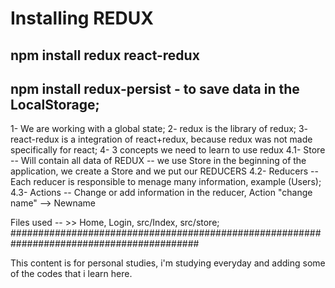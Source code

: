 # Installing REDUX
## npm install redux react-redux
## npm install redux-persist - to save data in the LocalStorage;
1- We are working with a global state;
2- redux is the library of redux;
3- react-redux is a integration of react+redux, because redux was not made specifically for react;
4- 3 concepts we need to learn to use redux
4.1- Store -- Will contain all data of REDUX -- we use Store in the beginning of the application, we create a Store and we put our REDUCERS
4.2- Reducers -- Each reducer is responsible to menage many information, example (Users);
4.3- Actions -- Change or add information in the reducer,  Action "change name" --> Newname

Files used -- >>  Home, Login, src/Index, src/store;
##########################################################################################

This content is for personal studies, i'm studying everyday and adding some of the codes that i learn here.
